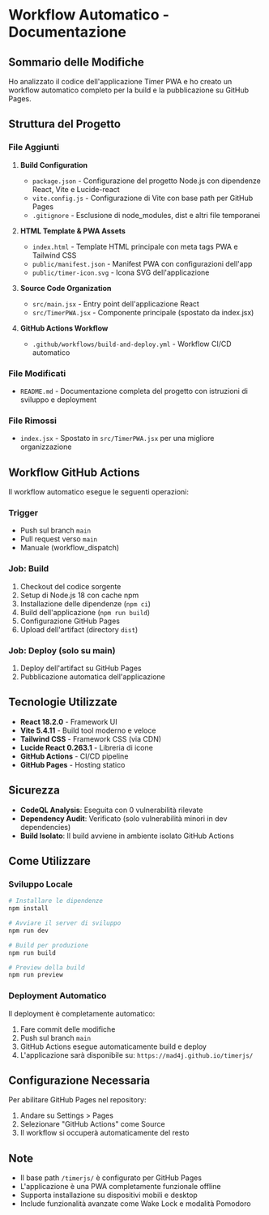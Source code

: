 # Workflow Automatico - Documentazione

## Sommario delle Modifiche

Ho analizzato il codice dell'applicazione Timer PWA e ho creato un workflow automatico completo per la build e la pubblicazione su GitHub Pages.

## Struttura del Progetto

### File Aggiunti

1. **Build Configuration**
   - `package.json` - Configurazione del progetto Node.js con dipendenze React, Vite e Lucide-react
   - `vite.config.js` - Configurazione di Vite con base path per GitHub Pages
   - `.gitignore` - Esclusione di node_modules, dist e altri file temporanei

2. **HTML Template & PWA Assets**
   - `index.html` - Template HTML principale con meta tags PWA e Tailwind CSS
   - `public/manifest.json` - Manifest PWA con configurazioni dell'app
   - `public/timer-icon.svg` - Icona SVG dell'applicazione

3. **Source Code Organization**
   - `src/main.jsx` - Entry point dell'applicazione React
   - `src/TimerPWA.jsx` - Componente principale (spostato da index.jsx)

4. **GitHub Actions Workflow**
   - `.github/workflows/build-and-deploy.yml` - Workflow CI/CD automatico

### File Modificati

- `README.md` - Documentazione completa del progetto con istruzioni di sviluppo e deployment

### File Rimossi

- `index.jsx` - Spostato in `src/TimerPWA.jsx` per una migliore organizzazione

## Workflow GitHub Actions

Il workflow automatico esegue le seguenti operazioni:

### Trigger
- Push sul branch `main`
- Pull request verso `main`
- Manuale (workflow_dispatch)

### Job: Build
1. Checkout del codice sorgente
2. Setup di Node.js 18 con cache npm
3. Installazione delle dipendenze (`npm ci`)
4. Build dell'applicazione (`npm run build`)
5. Configurazione GitHub Pages
6. Upload dell'artifact (directory `dist`)

### Job: Deploy (solo su main)
1. Deploy dell'artifact su GitHub Pages
2. Pubblicazione automatica dell'applicazione

## Tecnologie Utilizzate

- **React 18.2.0** - Framework UI
- **Vite 5.4.11** - Build tool moderno e veloce
- **Tailwind CSS** - Framework CSS (via CDN)
- **Lucide React 0.263.1** - Libreria di icone
- **GitHub Actions** - CI/CD pipeline
- **GitHub Pages** - Hosting statico

## Sicurezza

- **CodeQL Analysis**: Eseguita con 0 vulnerabilità rilevate
- **Dependency Audit**: Verificato (solo vulnerabilità minori in dev dependencies)
- **Build Isolato**: Il build avviene in ambiente isolato GitHub Actions

## Come Utilizzare

### Sviluppo Locale

```bash
# Installare le dipendenze
npm install

# Avviare il server di sviluppo
npm run dev

# Build per produzione
npm run build

# Preview della build
npm run preview
```

### Deployment Automatico

Il deployment è completamente automatico:

1. Fare commit delle modifiche
2. Push sul branch `main`
3. GitHub Actions esegue automaticamente build e deploy
4. L'applicazione sarà disponibile su: `https://mad4j.github.io/timerjs/`

## Configurazione Necessaria

Per abilitare GitHub Pages nel repository:

1. Andare su Settings > Pages
2. Selezionare "GitHub Actions" come Source
3. Il workflow si occuperà automaticamente del resto

## Note

- Il base path `/timerjs/` è configurato per GitHub Pages
- L'applicazione è una PWA completamente funzionale offline
- Supporta installazione su dispositivi mobili e desktop
- Include funzionalità avanzate come Wake Lock e modalità Pomodoro
